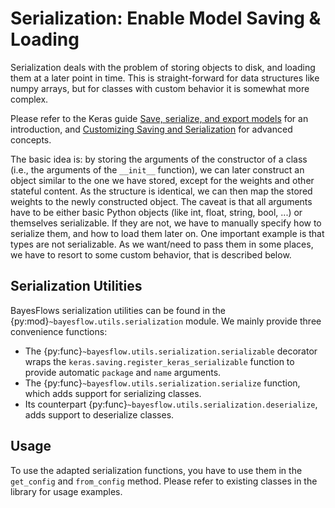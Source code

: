 # Serialization: Enable Model Saving & Loading

Serialization deals with the problem of storing objects to disk, and loading them at a later point in time.
This is straight-forward for data structures like numpy arrays, but for classes with custom behavior it is somewhat more complex.

Please refer to the Keras guide [Save, serialize, and export models](https://keras.io/guides/serialization_and_saving/) for an introduction, and [Customizing Saving and Serialization](https://keras.io/guides/customizing_saving_and_serialization/) for advanced concepts.

The basic idea is: by storing the arguments of the constructor of a class (i.e., the arguments of the `__init__` function), we can later construct an object similar to the one we have stored, except for the weights and other stateful content.
As the structure is identical, we can then map the stored weights to the newly constructed object.
The caveat is that all arguments have to be either basic Python objects (like int, float, string, bool, ...) or themselves serializable.
If they are not, we have to manually specify how to serialize them, and how to load them later on.
One important example is that types are not serializable.
As we want/need to pass them in some places, we have to resort to some custom behavior, that is described below.

## Serialization Utilities

BayesFlows serialization utilities can be found in the {py:mod}`~bayesflow.utils.serialization` module.
We mainly provide three convenience functions:

- The {py:func}`~bayesflow.utils.serialization.serializable` decorator wraps the `keras.saving.register_keras_serializable` function to provide automatic `package` and `name` arguments.
- The {py:func}`~bayesflow.utils.serialization.serialize` function, which adds support for serializing classes.
- Its counterpart {py:func}`~bayesflow.utils.serialization.deserialize`, adds support to deserialize classes.

## Usage

To use the adapted serialization functions, you have to use them in the `get_config` and `from_config` method. Please refer to existing classes in the library for usage examples.

